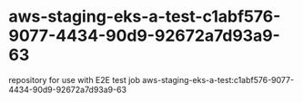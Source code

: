 # aws-staging-eks-a-test-c1abf576-9077-4434-90d9-92672a7d93a9-63
repository for use with E2E test job aws-staging-eks-a-test:c1abf576-9077-4434-90d9-92672a7d93a9-63
